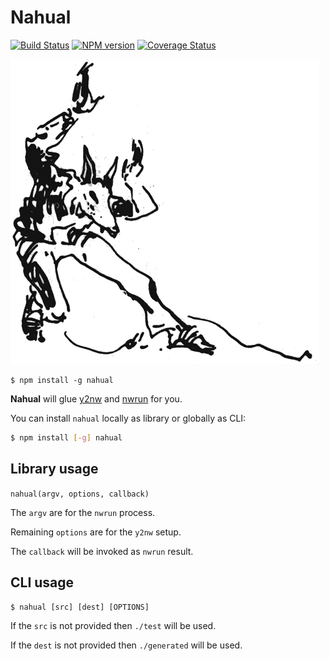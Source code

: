# Nahual

[![Build Status](https://travis-ci.org/pateketrueke/nahual.png?branch=master)](https://travis-ci.org/pateketrueke/nahual) [![NPM version](https://badge.fury.io/js/nahual.png)](http://badge.fury.io/js/nahual) [![Coverage Status](https://coveralls.io/repos/pateketrueke/nahual/badge.png?branch=master)](https://coveralls.io/r/pateketrueke/nahual?branch=master)

![nagual](nagual.jpg)

```
$ npm install -g nahual
```

**Nahual** will glue [y2nw](https://github.com/gextech/y2nw) and [nwrun](https://github.com/gextech/nwrun) for you.

You can install `nahual` locally as library or globally as CLI:

```bash
$ npm install [-g] nahual
```

## Library usage

`nahual(argv, options, callback)`

The `argv` are for the `nwrun` process.

Remaining `options` are for the `y2nw` setup.

The `callback` will be invoked as `nwrun` result.

## CLI usage

`$ nahual [src] [dest] [OPTIONS]`

If the `src` is not provided then `./test` will be used.

If the `dest` is not provided then `./generated` will be used.
